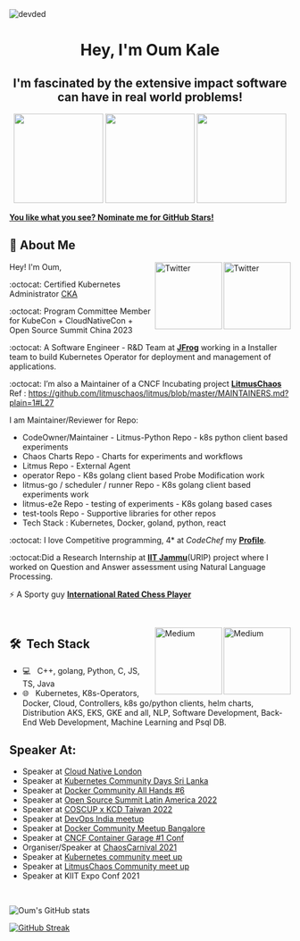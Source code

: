 <!--
**oumkale/oumkale** is a ✨ _special_ ✨ repository because its `README.md` (this file) appears on your GitHub profile.

Here are some ideas to get you started:

- 🔭 I’m currently working on ...

- 🌱 I’m currently learning ...
- 👯 I’m looking to collaborate on ...
- 🤔 I’m looking for help with ...
- 💬 Ask me about ...
- 📫 How to reach me: ...
- 😄 Pronouns: ...
- ⚡ Fun fact: ...
-->
<img src="https://komarev.com/ghpvc/?username=oumkale" alt="devded" /> 
<h1 align="center">Hey, I'm Oum Kale</h1> 
<h2 align="center">I'm fascinated by the extensive impact software can have in real world problems!</h2>

<p align="center">

<img src="https://raw.githubusercontent.com/oumkale/oumkale/main/CKA-logo-200.svg" height="160px" width="160px"> 
<img src="https://octodex.github.com/images/daftpunktocat-thomas.gif" height="160px" width="160px">
<img src="https://octodex.github.com/images/daftpunktocat-guy.gif" height="160px" width="160px"> 
</p>

   [**You like what you see? Nominate me for GitHub Stars!**](https://stars.github.com/nominate/)

   ## :wave: About Me

<a href="https://twitter.com/oumkale" target="_blank"><img src="https://cdn2.iconfinder.com/data/icons/social-media-2199/64/social_media_isometric_6-twitter-512.png" height="120px" width="120px" alt="Twitter" align="right"></a>
<a href="https://www.linkedin.com/in/oumnkale/" target="_blank"><img src="https://cdn2.iconfinder.com/data/icons/social-media-2199/64/social_media_isometric_14-linkedin-512.png" height="120px" width="120px" alt="Twitter" align="right"></a>
Hey! I'm Oum, <br>

:octocat: Certified Kubernetes Administrator [CKA](https://ti-user-certificates.s3.amazonaws.com/e0df7fbf-a057-42af-8a1f-590912be5460/77c4c5c3-f142-4a6d-a52d-756b94075776-kale-oum-nivrathi-a48b533e-20bf-4c1d-ba14-23d94c9e6a2d-certificate.pdf)

:octocat: Program Committee Member for KubeCon + CloudNativeCon + Open Source Summit China 2023

:octocat: A Software Engineer - R&D Team at [**JFrog**](https://www.jfrog.com/) working in a Installer team to build Kubernetes Operator for deployment and management of applications.

:octocat: I’m also a Maintainer of a CNCF Incubating project [**LitmusChaos**](https://github.com/litmuschaos) <br>
Ref : https://github.com/litmuschaos/litmus/blob/master/MAINTAINERS.md?plain=1#L27

I am Maintainer/Reviewer for Repo:
 - CodeOwner/Maintainer - Litmus-Python Repo - k8s python client based experiments
 - Chaos Charts Repo - Charts for experiments and workflows
 - Litmus Repo - External Agent
 - operator Repo - K8s golang client based Probe Modification work
 - litmus-go / scheduler / runner Repo - K8s golang client based experiments work
 - litmus-e2e Repo - testing of experiments - K8s golang based cases
 - test-tools Repo - Supportive libraries for other repos
 - Tech Stack : Kubernetes, Docker, goland, python, react

:octocat: I love Competitive programming, 4* at *CodeChef* my [**Profile**](https://www.codechef.com/users/oumkale).

:octocat:Did a Research Internship at [**IIT Jammu**](https://www.iitjammu.ac.in/)(URIP) project where I worked on Question and Answer assessment using Natural Language Processing. 

⚡ A Sporty guy [**International Rated Chess Player**](https://ratings.fide.com/profile/25062450)

<br>

<a href="https://dev.to/oumkale" target="_blank"><img src="https://gist.githubusercontent.com/ccprog/0c300e61f7618fe5816525a43bdb10ac/raw/ea9450c4518ac66c7206f6e8ea23468f795a949c/dev-badge.svg" height="120px" width="120px" alt="Medium" align="right"></a>

<a href="https://oumkalecoding.medium.com/placement-coding-interview-preparation-for-juniors-fe99184df6ba" target="_blank"><img src="https://cdn4.iconfinder.com/data/icons/social-media-rounded-corners/512/Medium_rounded_cr-512.png" height="120px" width="120px" alt="Medium" align="right"></a>

## 🛠 &nbsp;Tech Stack

- 💻 &nbsp;
 C++, golang, Python, C, JS, TS, Java
- 🌐 &nbsp;
Kubernetes, K8s-Operators, Docker, Cloud, Controllers, k8s go/python clients, helm charts, Distribution AKS, EKS, GKE and all, NLP, Software Development, Back-End Web Development, Machine Learning and Psql DB.

## Speaker At:
   - Speaker at [Cloud Native London](https://www.youtube.com/live/Xx8npd2TQJ0?feature=share)
   - Speaker at [Kubernetes Community Days Sri Lanka](https://community.cncf.io/events/details/cncf-kcd-sri-lanka-presents-kcd-sri-lanka-2022/)
   - Speaker at [Docker Community All Hands #6](https://jfrog.com/community/cloud-native/lets-deploy-a-containerized-application-docker-community-all-hands/)
   - Speaker at [Open Source Summit Latin America 2022](https://events.linuxfoundation.org/open-source-summit-latin-america/)
   - Speaker at [COSCUP x KCD Taiwan 2022](https://community.cncf.io/events/details/cncf-kcd-taiwan-presents-coscup-x-kcd-taiwan-2022/)
   - Speaker at [DevOps India meetup](https://jfrog.com/community/cloud-native/devops-india-meetup-06-2022-2/)
   - Speaker at [Docker Community Meetup Bangalore](https://jfrog.com/community/cloud-native/docker-banaglore-meetup-06-2022/)
   - Speaker at [CNCF Container Garage #1 Conf](https://community.cncf.io/events/details/cncf-container-garage-presents-container-garage-1/)
   - Organiser/Speaker at [ChaosCarnival 2021]()
   - Speaker at [Kubernetes community meet up]()
   - Speaker at [LitmusChaos Community meet up]()
   - Speaker at KIIT Expo Conf 2021
<br/>

   ![Oum's GitHub stats](https://github-readme-stats.vercel.app/api/?username=oumkale&theme=prussian&show_icons=true&count_private=true)

   [![GitHub Streak](http://github-readme-streak-stats.herokuapp.com?user=oumkale&theme=prussian&hide_border=true)](https://git.io/streak-stats)
   <br />
   <br />
   <br />


<!-- &nbsp;<img align="center" src="https://github-readme-stats.vercel.app/api?username=oumkale&show_icons=true&locale=en&count_private=true&include_all_commits=true" alt="oumkale" /> -->

